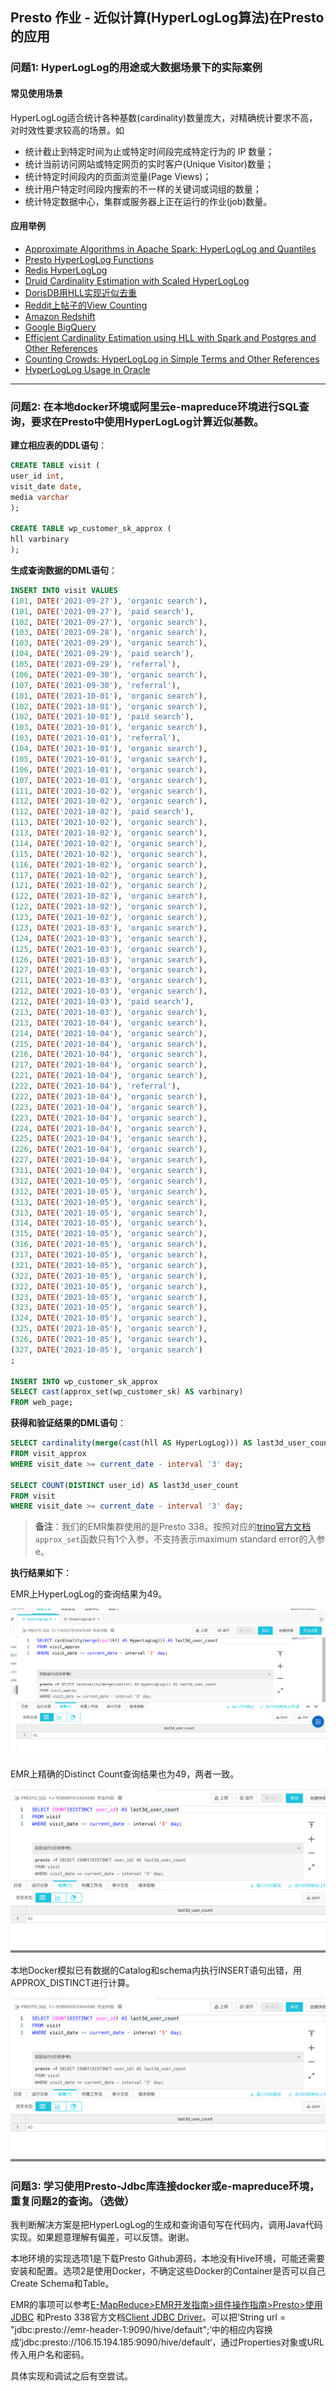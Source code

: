 ## Presto 作业 - 近似计算(HyperLogLog算法)在Presto的应用

### 问题1: HyperLogLog的用途或大数据场景下的实际案例

#### 常见使用场景

HyperLogLog适合统计各种基数(cardinality)数量庞大，对精确统计要求不高，对时效性要求较高的场景。如

- 统计截止到特定时间为止或特定时间段完成特定行为的 IP 数量；
- 统计当前访问网站或特定网页的实时客户(Unique Visitor)数量；
- 统计特定时间段内的页面浏览量(Page Views)；
- 统计用户特定时间段内搜索的不一样的关键词或词组的数量；
- 统计特定数据中心，集群或服务器上正在运行的作业(job)数量。

#### 应用举例

- [Approximate Algorithms in Apache Spark: HyperLogLog and Quantiles](https://databricks.com/blog/2016/05/19/approximate-algorithms-in-apache-spark-hyperloglog-and-quantiles.html)
- [Presto HyperLogLog Functions](https://prestodb.io/docs/current/functions/hyperloglog.html)
- [Redis HyperLogLog](https://news.ycombinator.com/item?id=7506774)
- [Druid Cardinality Estimation with Scaled HyperLogLog](https://druid.apache.org/blog/2014/02/18/hyperloglog-optimizations-for-real-world-systems.html)
- [DorisDB用HLL实现近似去重](http://doc.dorisdb.com/2146010)
- [Reddit上帖子的View Counting](https://www.redditinc.com/blog/view-counting-at-reddit/)
- [Amazon Redshift](https://aws.amazon.com/blogs/big-data/use-hyperloglog-for-trend-analysis-with-amazon-redshift/)
- [Google BigQuery](https://cloud.google.com/blog/products/gcp/counting-uniques-faster-in-bigquery-with-hyperloglog)
- [Efficient Cardinality Estimation using HLL with Spark and Postgres and Other References](https://towardsdatascience.com/efficient-cardinality-estimation-using-hll-with-spark-and-postgres-dcf1cd66ede9)
- [Counting Crowds: HyperLogLog in Simple Terms and Other References](https://medium.com/@winwardo/counting-crowds-hyperloglog-in-simple-terms-1d345637db5)
- [HyperLogLog Usage in Oracle](https://docs.oracle.com/en/database/oracle/oracle-database/21/tgsql/gathering-optimizer-statistics.html#GUID-EA02EA33-9E0E-4E32-8C74-5943908D0537)

---

### 问题2: 在本地docker环境或阿里云e-mapreduce环境进行SQL查询，要求在Presto中使用HyperLogLog计算近似基数。

**建立相应表的DDL语句**：

```SQL
CREATE TABLE visit (
user_id int,
visit_date date,
media varchar
);

CREATE TABLE wp_customer_sk_approx (
hll varbinary
);
```

**生成查询数据的DML语句**：

```SQL
INSERT INTO visit VALUES 
(101, DATE('2021-09-27'), 'organic search'), 
(101, DATE('2021-09-27'), 'paid search'),
(102, DATE('2021-09-27'), 'organic search'),
(103, DATE('2021-09-28'), 'organic search'),
(103, DATE('2021-09-29'), 'organic search'),
(104, DATE('2021-09-29'), 'paid search'),
(105, DATE('2021-09-29'), 'referral'),
(106, DATE('2021-09-30'), 'organic search'),
(107, DATE('2021-09-30'), 'referral'),
(101, DATE('2021-10-01'), 'organic search'), 
(102, DATE('2021-10-01'), 'organic search'),
(102, DATE('2021-10-01'), 'paid search'),
(103, DATE('2021-10-01'), 'organic search'),
(103, DATE('2021-10-01'), 'referral'),
(104, DATE('2021-10-01'), 'organic search'),
(105, DATE('2021-10-01'), 'organic search'),
(106, DATE('2021-10-01'), 'organic search'),
(107, DATE('2021-10-01'), 'organic search'),
(111, DATE('2021-10-02'), 'organic search'), 
(112, DATE('2021-10-02'), 'organic search'),
(112, DATE('2021-10-02'), 'paid search'),
(113, DATE('2021-10-02'), 'organic search'),
(113, DATE('2021-10-02'), 'organic search'),
(114, DATE('2021-10-02'), 'organic search'),
(115, DATE('2021-10-02'), 'organic search'),
(116, DATE('2021-10-02'), 'organic search'),
(117, DATE('2021-10-02'), 'organic search'),
(121, DATE('2021-10-02'), 'organic search'), 
(122, DATE('2021-10-02'), 'organic search'),
(122, DATE('2021-10-02'), 'organic search'),
(123, DATE('2021-10-02'), 'organic search'),
(123, DATE('2021-10-03'), 'organic search'),
(124, DATE('2021-10-03'), 'organic search'),
(125, DATE('2021-10-03'), 'organic search'),
(126, DATE('2021-10-03'), 'organic search'),
(127, DATE('2021-10-03'), 'organic search'),
(211, DATE('2021-10-03'), 'organic search'), 
(212, DATE('2021-10-03'), 'organic search'),
(212, DATE('2021-10-03'), 'paid search'),
(213, DATE('2021-10-03'), 'organic search'),
(213, DATE('2021-10-04'), 'organic search'),
(214, DATE('2021-10-04'), 'organic search'),
(215, DATE('2021-10-04'), 'organic search'),
(216, DATE('2021-10-04'), 'organic search'),
(217, DATE('2021-10-04'), 'organic search'),
(221, DATE('2021-10-04'), 'organic search'), 
(222, DATE('2021-10-04'), 'referral'),
(222, DATE('2021-10-04'), 'organic search'),
(223, DATE('2021-10-04'), 'organic search'),
(223, DATE('2021-10-04'), 'organic search'),
(224, DATE('2021-10-04'), 'organic search'),
(225, DATE('2021-10-04'), 'organic search'),
(226, DATE('2021-10-04'), 'organic search'),
(227, DATE('2021-10-04'), 'organic search'),
(311, DATE('2021-10-04'), 'organic search'), 
(312, DATE('2021-10-05'), 'organic search'),
(312, DATE('2021-10-05'), 'organic search'),
(313, DATE('2021-10-05'), 'organic search'),
(313, DATE('2021-10-05'), 'organic search'),
(314, DATE('2021-10-05'), 'organic search'),
(315, DATE('2021-10-05'), 'organic search'),
(316, DATE('2021-10-05'), 'organic search'),
(317, DATE('2021-10-05'), 'organic search'),
(321, DATE('2021-10-05'), 'organic search'), 
(322, DATE('2021-10-05'), 'organic search'),
(322, DATE('2021-10-05'), 'organic search'),
(323, DATE('2021-10-05'), 'organic search'),
(323, DATE('2021-10-05'), 'organic search'),
(324, DATE('2021-10-05'), 'organic search'),
(325, DATE('2021-10-05'), 'organic search'),
(326, DATE('2021-10-05'), 'organic search'),
(327, DATE('2021-10-05'), 'organic search')
;

INSERT INTO wp_customer_sk_approx
SELECT cast(approx_set(wp_customer_sk) AS varbinary)
FROM web_page;
```

**获得和验证结果的DML语句**：

```SQL
SELECT cardinality(merge(cast(hll AS HyperLogLog))) AS last3d_user_count
FROM visit_approx
WHERE visit_date >= current_date - interval '3' day;

SELECT COUNT(DISTINCT user_id) AS last3d_user_count
FROM visit
WHERE visit_date >= current_date - interval '3' day;
```

> **备注**：我们的EMR集群使用的是Presto 338。按照对应的[trino官方文档](https://trino.io/docs/338/functions/hyperloglog.html)`approx_set`函数只有1个入参，不支持表示maximum standard error的入参e。

**执行结果如下**：

EMR上HyperLogLog的查询结果为49。

![Presto_HyperLogLog_EMR_Result](Presto_HyperLogLog_EMR_Result.png)

EMR上精确的Distinct Count查询结果也为49，两者一致。

![Presto_EMR_CountDistinct_Result](Presto_EMR_CountDistinct_Result.png)

本地Docker模拟已有数据的Catalog和schema内执行INSERT语句出错，用APPROX_DISTINCT进行计算。

![Presto_EMR_CountDistinct_Result](Presto_EMR_CountDistinct_Result.png)

### 问题3: 学习使用Presto-Jdbc库连接docker或e-mapreduce环境，重复问题2的查询。（选做）

我判断解决方案是把HyperLogLog的生成和查询语句写在代码内，调用Java代码实现。如果题意理解有偏差，可以反馈。谢谢。

本地环境的实现选项1是下载Presto Github源码，本地没有Hive环境，可能还需要安装和配置。选项2是使用Docker，不确定这些Docker的Container是否可以自己Create Schema和Table。

EMR的事项可以参考[E-MapReduce>EMR开发指南>组件操作指南>Presto>使用JDBC](https://help.aliyun.com/document_detail/108859.html) 和Presto 338官方文档[Client JDBC Driver](https://trino.io/docs/338/installation/jdbc.html)。可以把‘String url = "jdbc:presto://emr-header-1:9090/hive/default";’中的相应内容换成‘jdbc:presto://106.15.194.185:9090/hive/default‘，通过Properties对象或URL传入用户名和密码。

具体实现和调试之后有空尝试。

